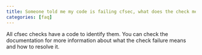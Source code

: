 ```yaml
---
title: Someone told me my code is failing cfsec, what does the check mean?
categories: [faq]
---
```


All cfsec checks have a code to identify them. You can check the documentation for more information about what the check failure means and how to resolve it.